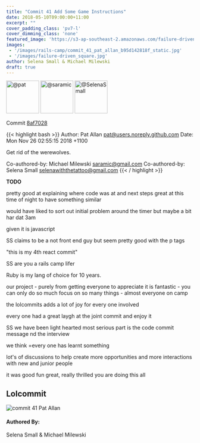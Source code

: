 ```yaml
---
title: "Commit 41 Add Some Game Instructions"
date: 2018-05-10T09:00:00+11:00
excerpt: ""
cover_padding_class: 'pv7-l'
cover_dimming_class: 'none'
featured_image: 'https://s3-ap-southeast-2.amazonaws.com/failure-driven-blog/railscamp-24-woodfield-hobart/commit_41_pat_allan_b95d142818f.gif'
images:
 - '/images/rails-camp/commit_41_pat_allan_b95d142818f_static.jpg'
 - '/images/failure-driven_square.jpg'
author: Selena Small & Michael Milewski 
draft: true
---
```


<img alt="@pat" src="//github.com/pat.png" style="display: inline; width: 88px;" height="88" />
<img alt="@saramic" src="//github.com/saramic.png" style="display: inline; width: 88px;" height="88" />
<img alt="@SelenaSmall" src="//github.com/SelenaSmall.png" style="display: inline; width: 88px;" height="88" />

Commit [8af7028](https://github.com/failure-driven/railscamp-search-term/commit/8af7028178627bb46272aa3cd0e7b951dc145233)

{{< highlight bash >}}
Author: Pat Allan <pat@users.noreply.github.com>
Date:   Mon Nov 26 02:55:15 2018 +1100

Get rid of the werewolves.

Co-authored-by: Michael Milewski <saramic@gmail.com>
Co-authored-by: Selena Small <selenawiththetattoo@gmail.com>
{{< / highlight >}}

**TODO**

pretty good at explaining where code was at and next steps
great at this time of night to have something similar

would have liked to sort out initial problem around the timer but maybe a bit
har dat 3am

given it is javascript

SS claims to be a not front end guy but seem pretty good with the p tags

"this is my 4th react commit"

SS are you a rails camp lifer

Ruby is my lang of choice for 10 years.

our project - purely from getting everyone to appreciate it is fantastic -
you can only do so much focus on so many things - almost everyone on camp

the lolcommits adds a lot of joy for every one involved

every one had a great laygh at the joint commit and enjoy it

SS we have been light hearted most serious part is the code commit message nd
the interview

we think =every one has learnt something

lot's of discussions to help create more opportunities and more interactions
with new and junior people

it was good fun great, really thrilled you are doing this all

## Lolcommit

![commit 41 Pat Allan](https://s3-ap-southeast-2.amazonaws.com/failure-driven-blog/railscamp-24-woodfield-hobart/commit_41_pat_allan_b95d142818f.gif)

#### Authored By:

Selena Small & Michael Milewski
